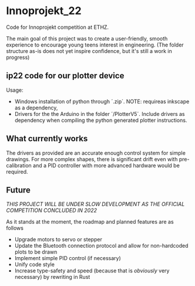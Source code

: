 # Innoprojekt_22

Code for Innoprojekt competition at ETHZ.

The main goal of this project was to create a user-friendly, smooth experience to encourage young teens interest in engineering.
(The folder structure as-is does not yet inspire confidence, but it's still a work in progress)

## ip22 code for our plotter device

Usage:

- Windows installation of python through ´.zip´. NOTE: requireas inkscape as a dependency,
- Drivers for the the Arduino in the folder ´/PlotterV5´. Include drivers as dependency when compiling the python generated plotter instructions.


## What currently works

The drivers as provided are an accurate enough control system for simple drawings. For more complex shapes, there is significant drift even with pre-calibration and a PID controller with more advanced hardware would be required.


## Future
_THIS PROJECT WILL BE UNDER SLOW DEVELOPMENT AS THE OFFICIAL COMPETITION CONCLUDED IN 2022_

As it stands at the moment, the roadmap and planned features are as follows
- Upgrade motors to servo or stepper
- Update the Bluetooth connection protocol and allow for non-hardcoded plots to be drawn
- Implement simple PID control (if necessary)
- Unify code style
- Increase type-safety and speed (because that is _obviously_ very necessary) by rewriting in Rust